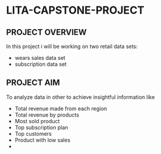 # LITA-CAPSTONE-PROJECT
## PROJECT OVERVIEW
In this project i will be working on two retail data sets: 
- wears sales data set
- subscription data set

## PROJECT AIM 
To analyze data in other to achieve insightful information like
- Total revenue made from each region
- Total revenue by products
- Most sold product
- Top subscription plan
- Top customers
- Product with low sales
- 
